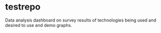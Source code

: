 # testrepo
Data analysis dashboard on survey results of technologies being used and desired to use and demo graphs.
